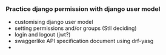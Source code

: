 ### Practice django permission with django user model

- customising django user model
- setting permissions and/or groups (Stll deciding)
- login and logout (jwt?)
- swaggerlike API specification document using drf-yasg
- 

